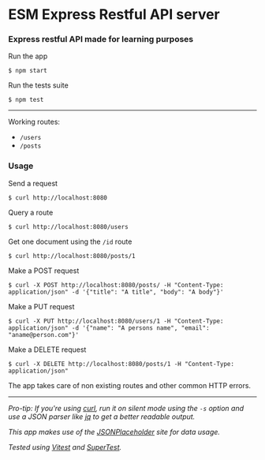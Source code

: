 # ESM Express Restful API server

### Express restful API made for learning purposes

Run the app

`$ npm start`

Run the tests suite

`$ npm test`

---

Working routes:
- `/users`
- `/posts`

### Usage

Send a request

`$ curl http://localhost:8080`

Query a route

`$ curl http://localhost:8080/users`

Get one document using the `/id` route

`$ curl http://localhost:8080/posts/1`

Make a POST request

`$ curl -X POST http://localhost:8080/posts/ -H "Content-Type: application/json" -d '{"title": "A title", "body": "A body"}'`

Make a PUT request

`$ curl -X PUT http://localhost:8080/users/1 -H "Content-Type: application/json" -d '{"name": "A persons name", "email": "aname@person.com"}'`

Make a DELETE request

`$ curl -X DELETE http://localhost:8080/posts/1 -H "Content-Type: application/json"`

The app takes care of non existing routes and other common HTTP errors.

---

_Pro-tip: If you're using [curl](https://curl.se/), run it on silent mode using the `-s` option and use a JSON parser like [jq](https://github.com/stedolan/jq) to get a better readable output._

_This app makes use of the [JSONPlaceholder](https://github.com/typicode/jsonplaceholder) site for data usage._

_Tested using [Vitest](https://vitest.dev/) and [SuperTest](https://www.npmjs.com/package/supertest)._
